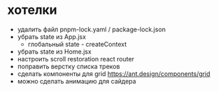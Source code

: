# хотелки

- удалить файл pnpm-lock.yaml / package-lock.json
- убрать state из App.jsx
  - глобальный state - createContext
- убрать state из Home.jsx
- настроить scroll restoration react router
- поправить верстку списка треков
- сделать компоненты для grid
  https://ant.design/components/grid
- можно сделать анимацию для сайдера
